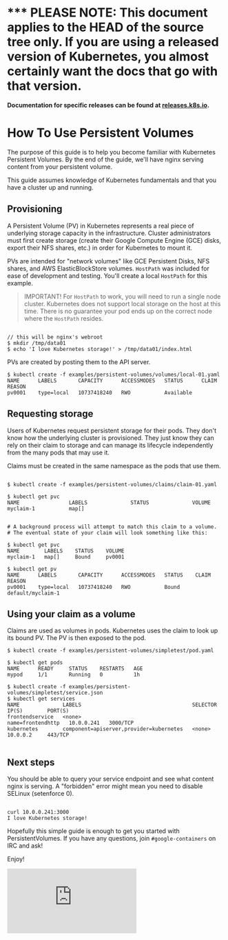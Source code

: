<!-- BEGIN MUNGE: UNVERSIONED_WARNING -->

<!-- BEGIN STRIP_FOR_RELEASE -->

<h1>*** PLEASE NOTE: This document applies to the HEAD of the source
tree only. If you are using a released version of Kubernetes, you almost
certainly want the docs that go with that version.</h1>

<strong>Documentation for specific releases can be found at
[releases.k8s.io](http://releases.k8s.io).</strong>

<!-- END STRIP_FOR_RELEASE -->

<!-- END MUNGE: UNVERSIONED_WARNING -->
# How To Use Persistent Volumes

The purpose of this guide is to help you become familiar with Kubernetes Persistent Volumes.  By the end of the guide, we'll have
nginx serving content from your persistent volume.

This guide assumes knowledge of Kubernetes fundamentals and that you have a cluster up and running.

## Provisioning

A Persistent Volume (PV) in Kubernetes represents a real piece of underlying storage capacity in the infrastructure.  Cluster administrators
must first create storage (create their Google Compute Engine (GCE) disks, export their NFS shares, etc.) in order for Kubernetes to mount it.

PVs are intended for "network volumes" like GCE Persistent Disks, NFS shares, and AWS ElasticBlockStore volumes.  ```HostPath``` was included
for ease of development and testing.  You'll create a local ```HostPath``` for this example.

> IMPORTANT! For ```HostPath``` to work, you will need to run a single node cluster.  Kubernetes does not
support local storage on the host at this time.  There is no guarantee your pod ends up on the correct node where the ```HostPath``` resides.

  
```

// this will be nginx's webroot
$ mkdir /tmp/data01
$ echo 'I love Kubernetes storage!' > /tmp/data01/index.html

```

PVs are created by posting them to the API server.

```
$ kubectl create -f examples/persistent-volumes/volumes/local-01.yaml
NAME      LABELS       CAPACITY      ACCESSMODES   STATUS      CLAIM     REASON
pv0001    type=local   10737418240   RWO           Available 
```

## Requesting storage

Users of Kubernetes request persistent storage for their pods.  They don't know how the underlying cluster is provisioned.
They just know they can rely on their claim to storage and can manage its lifecycle independently from the many pods that may use it.  

Claims must be created in the same namespace as the pods that use them.

```

$ kubectl create -f examples/persistent-volumes/claims/claim-01.yaml

$ kubectl get pvc
NAME                LABELS              STATUS              VOLUME
myclaim-1           map[]                                   
           
           
# A background process will attempt to match this claim to a volume.
# The eventual state of your claim will look something like this:

$ kubectl get pvc
NAME        LABELS    STATUS    VOLUME
myclaim-1   map[]     Bound     pv0001

$ kubectl get pv
NAME      LABELS       CAPACITY      ACCESSMODES   STATUS    CLAIM               REASON
pv0001    type=local   10737418240   RWO           Bound     default/myclaim-1 
```

## Using your claim as a volume

Claims are used as volumes in pods.  Kubernetes uses the claim to look up its bound PV.  The PV is then exposed to the pod.

```
$ kubectl create -f examples/persistent-volumes/simpletest/pod.yaml

$ kubectl get pods
NAME      READY     STATUS    RESTARTS   AGE
mypod     1/1       Running   0          1h

$ kubectl create -f examples/persistent-volumes/simpletest/service.json
$ kubectl get services
NAME              LABELS                                    SELECTOR            IP(S)        PORT(S)
frontendservice   <none>                                    name=frontendhttp   10.0.0.241   3000/TCP
kubernetes        component=apiserver,provider=kubernetes   <none>              10.0.0.2     443/TCP


```

## Next steps

You should be able to query your service endpoint and see what content nginx is serving.  A "forbidden" error might mean you 
need to disable SELinux (setenforce 0).

```

curl 10.0.0.241:3000
I love Kubernetes storage!

```

Hopefully this simple guide is enough to get you started with PersistentVolumes.  If you have any questions, join
```#google-containers``` on IRC and ask!

Enjoy!


<!-- BEGIN MUNGE: GENERATED_ANALYTICS -->
[![Analytics](https://kubernetes-site.appspot.com/UA-36037335-10/GitHub/docs/user-guide/persistent-volumes/README.md?pixel)]()
<!-- END MUNGE: GENERATED_ANALYTICS -->
